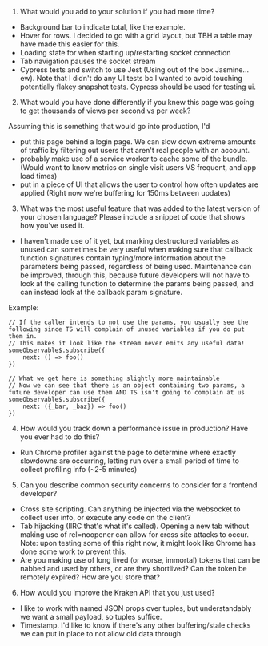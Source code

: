 1. What would you add to your solution if you had more time? 

- Background bar to indicate total, like the example. 
- Hover for rows. I decided to go with a grid layout, but TBH a table may have made this easier for this.
- Loading state for when starting up/restarting socket connection
- Tab navigation pauses the socket stream
- Cypress tests and switch to use Jest (Using out of the box Jasmine... ew). Note that I didn't do any UI tests bc I wanted to avoid touching potentially flakey snapshot tests. Cypress should be used for testing ui.

2. What would you have done differently if you knew this page was going to get thousands of views per second vs per week? 

Assuming this is something that would go into production, I'd 
- put this page behind a login page. We can slow down extreme amounts of traffic by filtering out users that aren't real people with an account.
- probably make use of a service worker to cache some of the bundle. (Would want to know metrics on single visit users VS frequent, and app load times)
- put in a piece of UI that allows the user to control how often updates are applied (Right now we're buffering for 150ms between updates)

3. What was the most useful feature that was added to the latest version of your chosen language? Please include a snippet of code that shows how you've used it. 

- I haven't made use of it yet, but marking destructured variables as unused can sometimes be very useful when making sure that callback function signatures 
contain typing/more information about the parameters being passed, regardless of being used. Maintenance can be improved, through this, because future developers
will not have to look at the calling function to determine the params being passed, and can instead look at the callback param signature. 

Example:
```
// If the caller intends to not use the params, you usually see the following since TS will complain of unused variables if you do put them in.
// This makes it look like the stream never emits any useful data!
someObservable$.subscribe({
    next: () => foo()
})

// What we get here is something slightly more maintainable
// Now we can see that there is an object containing two params, a future developer can use them AND TS isn't going to complain at us
someObservable$.subscribe({
    next: ({_bar, _baz}) => foo()
})
```

4. How would you track down a performance issue in production? Have you ever had to do this?

- Run Chrome profiler against the page to determine where exactly slowdowns are occurring, letting run over a small period of time to collect profiling info (~2-5 minutes)

5. Can you describe common security concerns to consider for a frontend developer?

- Cross site scripting. Can anything be injected via the websocket to collect user info, or execute any code on the client?
- Tab hijacking (IIRC that's what it's called). Opening a new tab without making use of rel=noopener can allow for cross site attacks to occur.
Note: upon testing some of this right now, it might look like Chrome has done some work to prevent this.
- Are you making use of long lived (or worse, immortal) tokens that can be nabbed and used by others, or are they shortlived? Can the token be remotely expired? How are you store that?

6. How would you improve the Kraken API that you just used? 

- I like to work with named JSON props over tuples, but understandably we want a small payload, so tuples suffice.
- Timestamp. I'd like to know if there's any other buffering/stale checks we can put in place to not allow old data through.
